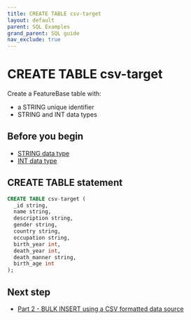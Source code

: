 ```yaml
---
title: CREATE TABLE csv-target
layout: default
parent: SQL Examples
grand_parent: SQL guide
nav_exclude: true
---
```


# CREATE TABLE csv-target

Create a FeatureBase table with:
* a STRING unique identifier
* STRING and INT data types

## Before you begin

* [STRING data type](/docs/sql-guide/data-types/data-type-string)
* [INT data type](/docs/sql-guide/data-types/data-type-int)

## CREATE TABLE statement

```sql
CREATE TABLE csv-target (
  _id string,
  name string,
  description string,
  gender string,
  country string,
  occupation string,
  birth_year int,
  death_year int,
  death_manner string,
  birth_age int
);
```

## Next step

* [Part 2 - BULK INSERT using a CSV formatted data source](/docs/sql-guide/examples/sql-eg-insert-bulk/sql-eg-insert-bulk-csv)
